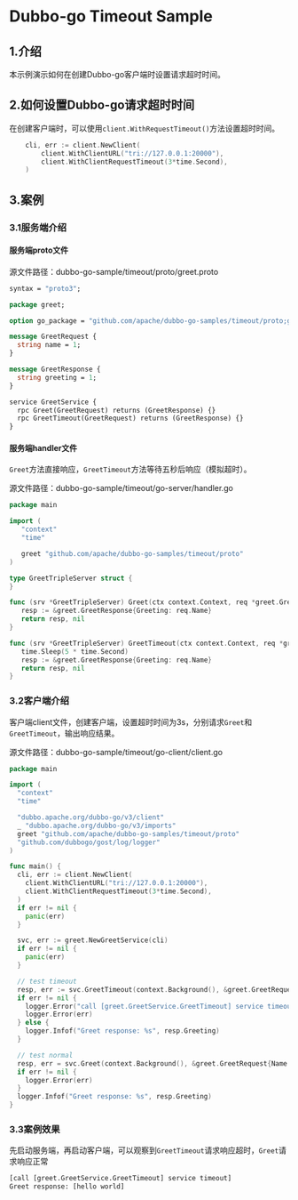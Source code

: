# Dubbo-go Timeout Sample

## 1.介绍

本示例演示如何在创建Dubbo-go客户端时设置请求超时时间。

## 2.如何设置Dubbo-go请求超时时间

在创建客户端时，可以使用`client.WithRequestTimeout()`方法设置超时时间。

```go
    cli, err := client.NewClient(
        client.WithClientURL("tri://127.0.0.1:20000"),
        client.WithClientRequestTimeout(3*time.Second),
    )
```

## 3.案例

### 3.1服务端介绍

#### 服务端proto文件

源文件路径：dubbo-go-sample/timeout/proto/greet.proto

```protobuf
syntax = "proto3";

package greet;

option go_package = "github.com/apache/dubbo-go-samples/timeout/proto;greet";

message GreetRequest {
  string name = 1;
}

message GreetResponse {
  string greeting = 1;
}

service GreetService {
  rpc Greet(GreetRequest) returns (GreetResponse) {}
  rpc GreetTimeout(GreetRequest) returns (GreetResponse) {}
}
```

#### 服务端handler文件

`Greet`方法直接响应，`GreetTimeout`方法等待五秒后响应（模拟超时）。

源文件路径：dubbo-go-sample/timeout/go-server/handler.go

```go
package main

import (
   "context"
   "time"

   greet "github.com/apache/dubbo-go-samples/timeout/proto"
)

type GreetTripleServer struct {
}

func (srv *GreetTripleServer) Greet(ctx context.Context, req *greet.GreetRequest) (*greet.GreetResponse, error) {
   resp := &greet.GreetResponse{Greeting: req.Name}
   return resp, nil
}

func (srv *GreetTripleServer) GreetTimeout(ctx context.Context, req *greet.GreetRequest) (*greet.GreetResponse, error) {
   time.Sleep(5 * time.Second)
   resp := &greet.GreetResponse{Greeting: req.Name}
   return resp, nil
}
```

### 3.2客户端介绍

客户端client文件，创建客户端，设置超时时间为3s，分别请求`Greet`和`GreetTimeout`，输出响应结果。

源文件路径：dubbo-go-sample/timeout/go-client/client.go

```go
package main

import (
  "context"
  "time"

  "dubbo.apache.org/dubbo-go/v3/client"
  _ "dubbo.apache.org/dubbo-go/v3/imports"
  greet "github.com/apache/dubbo-go-samples/timeout/proto"
  "github.com/dubbogo/gost/log/logger"
)

func main() {
  cli, err := client.NewClient(
    client.WithClientURL("tri://127.0.0.1:20000"),
    client.WithClientRequestTimeout(3*time.Second),
  )
  if err != nil {
    panic(err)
  }

  svc, err := greet.NewGreetService(cli)
  if err != nil {
    panic(err)
  }

  // test timeout
  resp, err := svc.GreetTimeout(context.Background(), &greet.GreetRequest{Name: "hello world"})
  if err != nil {
    logger.Error("call [greet.GreetService.GreetTimeout] service timeout")
    logger.Error(err)
  } else {
    logger.Infof("Greet response: %s", resp.Greeting)
  }

  // test normal
  resp, err = svc.Greet(context.Background(), &greet.GreetRequest{Name: "hello world"})
  if err != nil {
    logger.Error(err)
  }
  logger.Infof("Greet response: %s", resp.Greeting)
}
```

### 3.3案例效果

先启动服务端，再启动客户端，可以观察到`GreetTimeout`请求响应超时，`Greet`请求响应正常

```txt
[call [greet.GreetService.GreetTimeout] service timeout]
Greet response: [hello world]
```
